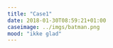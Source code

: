 ```yaml
---
title: "Case1"
date: 2018-01-30T08:59:21+01:00
caseimage: ../imgs/batman.png
mood: "ikke glad"
---
```


